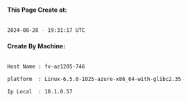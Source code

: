 
   
#### This Page Create at:

```bash

2024-08-28 - 19:31:17 UTC

```

#### Create By Machine:

```bash

Host Name : fv-az1205-746

platform  : Linux-6.5.0-1025-azure-x86_64-with-glibc2.35

Ip Local  : 10.1.0.57

```


